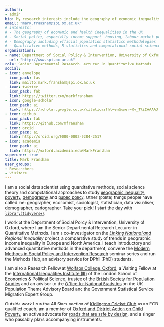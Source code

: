 ```yaml
---
authors:
- admin
bio: My research interests include the geography of economic inequality and its relationship to social policy in the UK.
email: "mark.fransham@spi.ox.ac.uk"
# interests:
# - The geography of economic and health inequalities in the UK
# - Social policy, especially income support, housing, labour market policy and local government
# - Demography including official population statistics methodologies
# - Quantitative methods, R statistics and computational social science 
organizations:
- name: Department of Social Policy & Intervention, University of Oxford
  url: "http://www.spi.ox.ac.uk"
role: Senior Departmental Research Lecturer in Quantitative Methods
social:
- icon: envelope
  icon_pack: fas
  link: mailto:mark.fransham@spi.ox.ac.uk
- icon: twitter
  icon_pack: fab
  link: https://twitter.com/markfransham
- icon: google-scholar
  icon_pack: ai
  link: https://scholar.google.co.uk/citations?hl=en&user=Kv_TtiIAAAAJ
- icon: github
  icon_pack: fab
  link: https://github.com/mfransham
- icon: orcid
  icon_pack: ai
  link: http://orcid.org/0000-0002-9284-2517
- icon: academia
  icon_pack: ai
  link: https://oxford.academia.edu/MarkFransham 
superuser: true
title: Mark Fransham
user_groups:
- Researchers
- Visitors
---
```


I am a social data scientist using quantitative methods, social science theory and computational approaches to study [geographic inequality](https://doi.org/10.1177/0038038520975593), [poverty](https://link.springer.com/article/10.1007/s12061-017-9242-6), [demography](https://doi.org/10.1002/psp.2327) and [public policy](https://doi.org/10.1111/spol.12768).  Other (polite) things people have called me: geographer, economist, sociologist, statistician, data visualiser, demographer, cartographer. Take your pick!  I start the day with [`library(tidyverse)`](https://www.tidyverse.org/).

I work at the Department of Social Policy & Intervention, University of Oxford, where I am the Senior Departmental Research Lecturer in Quantitative Methods.  I am a co-investigator on the [*Linking National and Regional Inequality* project](https://sites.google.com/view/regional-inequality/), a comparative study of trends in geographic income inequality in Europe and North America.  I teach introductory and advanced quantitative methods in the department, convene the [Modern Methods in Social Policy and Intervention Research](https://www.youtube.com/playlist?list=PLXr8G5YP2Gk1TYwAtBF90cHnaMcQwyret) seminar series and run the Methods Hub, an advisory service for DPhil (PhD) students.  

I am also a Research Fellow at [Wolfson College, Oxford](https://www.wolfson.ox.ac.uk/), a Visiting Fellow at the [International Inequalities Institute (III)](https://www.lse.ac.uk/International-Inequalities) of the London School of Economics & Political Science, trustee of the [British Society for Population Studies](https://www.lse.ac.uk/social-policy/research/Research-clusters/british-society-for-population-studies) and an advisor to the [Office for National Statistics](https://www.ons.gov.uk/) on the UK Population Theme Advisory Board and the Government Statistical Service Migration Expert Group.   

Outside work I run the All Stars section of [Kidlington Cricket Club](https://www.kidlingtoncricket.com/) as an ECB qualified coach, am a member of [Oxford and District Action on Child Poverty](https://www.oxfordmail.co.uk/news/18550073.oxford-group-calls-government-end-child-poverty-city/), an active advocate for [roads that are safe by design](https://www.bbc.co.uk/news/uk-england-oxfordshire-60478638), and a singer who passably plays accompanying instruments.  
